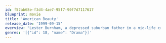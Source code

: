 ```yaml
---
id: f52ab68e-f3d4-4ae7-95f7-90f7d7117617
blueprint: movie
title: 'American Beauty'
release_date: '1999-09-15'
overview: "Lester Burnham, a depressed suburban father in a mid-life crisis, decides to turn his hectic life around after developing an infatuation with his daughter's attractive friend."
genres: '[{"id": 18, "name": "Drama"}]'
---
```

